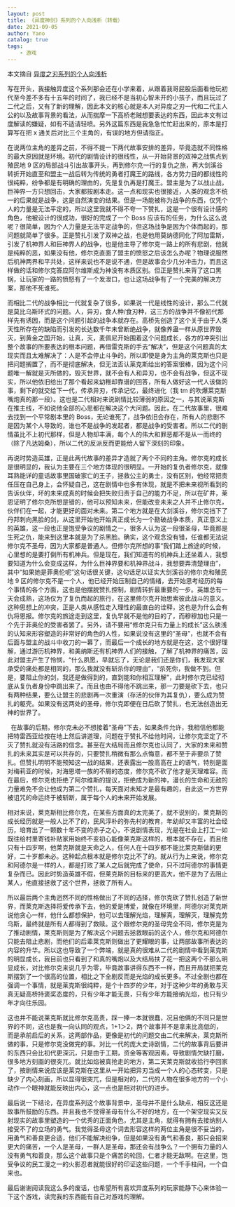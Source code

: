 ```yaml
---
layout: post
title: 《异度神剑》系列的个人向浅析（转载）
date: 2021-09-05
author: Yano
catalog: true
tags:
    - 游戏
---
```


本文摘自 [异度之刃系列的个人向浅析
](https://www.bilibili.com/read/cv6339723?spm_id_from=333.999.0.0)

写在开头，我接触异度这个系列那会还在小学来着，从跟着我哥屁股后面看他玩初代至今差不多有十五年的时间了，我已经不是当初心智未开的小孩子，而且玩过了二代之后，又有了新的理解，因此本文的核心就是本人对异度之刃一代和二代主人公的以及故事背景的看法，从而揣摩一下高桥老贼想要表达的东西，因此本文有过度解读的嫌疑，如有不适请轻喷。另外这篇东西是我急急忙忙赶出来的，原本是打算写在把 x 通关后对比三个主角的，有误的地方但请指正。

在说两位主角的差异之前，不得不提一下两代故事安排的差异，毕竟造就不同性格的最大原因就是环境。初代的剧情设计的很线性，从一开始背景的双神之战焦点到殖民地 9 区的局部战斗引出故事开头，再到修尔克一行的复仇之旅，再大剑溪谷转折开始直至和盟主一战后转为传统的勇者打魔王的路线，各方势力目的都线性的很纯粹，纷争都是有明确的理由的，先是复仇再是打魔王。盟主是为了以战止战，巨神界一方只想回击，大家都按剧本走。这一点和现实也很接近，人类的观念不统一的后果就是战争，这是自然演变的结果。但是一场能被称为战争的东西，仅凭个人的力量是无法平定的，所以这里我就不得不夸一下赞扎，这是一个很有设计感的角色，他被设计的很成功，很好的完成了一个 Boss 应该有的任务，为什么这么说呢？很简单，因为个人力量是无法平定战争的，但这场战争是因为个体而起的，那问题就简单了很多。正是赞扎引发了双神之战，也是他用莫纳德同化了阿加雷斯，引发了机神界人和巨神界人的战争，也是他主导了修尔克一路上的所有悲剧，他就是纯粹的恶，如果没有他，修尔克直面了盟主的愤怒之后该怎么办呢？物理说服然后机神两界和平共处，这样来说也不是说不通，但是故事会少几分冲击力，而且这样做的话和修尔克答应阿尔维斯成为神没有本质区别。但正是赞扎来背了这口黑锅，让玩家的一路的愤怒有了一个发泄口，也让这场战争有了一个完美的解决方案，那他不死谁死。

而相比二代的战争相比一代就复杂了很多，如果说一代是线性的设计，那么二代就是莫比乌斯环式的问题。人，异刃，食人种/食刃种，这三方的战争并不像初代那样先有诱因，而是这个问题引起的战争本就存在。高桥先创造了这个关于由于人类天性所存在的缺陷而引发的长达数千年未曾断绝战争，就像养蛊一样从原世界毁灭，到黄金之国开始，让真，灭，麦佩尼开始围着这个问题成长，各方的冲突引出整个故事的所要表达的根本问题，再借雷克斯的手去“解决”，但是这个问题真的太现实而且太难解决了：人是不会停止斗争的。所以即使是身为主角的莱克斯也只是把问题搁置了，而不是彻底解决，但无法否认莱克斯给出的答案很棒，因为这个问题唯一解就是灭所做的，毁灭世界，就不会有人和异刃，也不会有战争，但这不现实，所以他依旧给出了那个看起来幼稚却靠谱的回答，所有人做好这一代人该做的事，剩下的就交给下一代，传承异刃，传承记忆，最终进化（我 tm 的吹爆莱克斯嘴炮真的那一段）。这也是二代相对来说剧情比较薄弱的原因之一，与其说莱克斯在推主线，不如说他全部的心思都在解决这个大问题。因此，在二代故事里，很难去找到一个平常剧本里的 Boss，无论谁死了，战争依旧会存在，所有人的悲剧不是因为某个人导致的，谁也不是战争的发起者，都是战争的受害者。所以二代的剧情虽比不上初代那样，但是人物却丰满，每个人的伟大和罪恶都不是从一而终的（除了凡达姆桑），所以二代的反派反而更能给人留下深刻的印象。

再说时势造英雄，正是此两代故事的差异才造就了两个不同的主角。修尔克的成长是很明显的，我认为主要在三个地方体现的很明显。一开始的复仇者修尔克，就像耳熟能详的童话故事里国破家亡的王子，拯救公主的勇士，没有区别，他经常把责任压在自己身上，会怀疑自己，这在剧情中也多有体现，就是不把未来视所看到的告诉伙伴，坏的未来成真的时候会把失败归责于自己的能力不足，所以在矿井，莱恩证明了修尔克所想是错的，他可以预知未来，但能改变未来之人并不止修尔克，伙伴们在一起，才能更好的面对未来。第二个地方就是在大剑溪谷，修尔克挡下了丹邦刺向黑脸的剑，从这里开始他开始真正成长为一个勘破战争本质，真正意义上的英雄，这一段也正是饱受争议的剧情之一，很多人认为这一段很圣母，毕竟那是生死之仇，能来到这里本就是为了杀黑脸。确实，这个观念没有错，任谁都无法说修尔克不圣母，因为大家都是普通人。但修尔克所想的事“我们踏上旅途的时候，心里想的是要打倒所有机神兵。但是现在，我们知道有的机神兵上还坐着人，我想要知道为什么会变成这样，为什么巨神界要和机神界战斗，我想要弄清楚理由”，其中“如果她是菲奥伦呢”这句话很关键，这句话足以证实大剑溪谷的修尔克和殖民地 9 区的修尔克不是一个人，他已经开始压制自己的情绪，去开始思考经历的每个事情的各个方面，这也是他摆脱赞扎控制，剧情转折最重要的一步。英雄总有一天会成熟，这场仅为了复仇而起的旅行，在这里修尔克开始思索彼此战斗的意义。这种思想上的冲突，正是人类从感性走入理性的最直白的诠释，这也是为什么会有仇将恩报。修尔克的旅途走到这里，复仇早就不是他的目的了，而穆穆加也只是一个先于菲奥伦的受害者罢了。另外，请不要用“修尔克只有力量上的成长”这么肤浅的认知来形容塑造的非常好的角色的人性，如果说没有这里的“圣母”，也就不会有后面与盟主的战斗中收刀的一幕了，而最后一个成长的地方就是在这，这个很好理解，通过游历机神界，和美纳斯还有机神界人们的接触，了解了机神界的痛苦，因此对盟主产生了怜悯，“什么夙愿，早就忘了，无论是我们还是你们，我发现大家承受的痛处都是相同的，那么我就没有斩杀你的理由”，“杀死你，我做不到。但是，要阻止你的剑，我还是做得到的，直到能和你相互理解”，此时修尔克已经彻底从复仇者身份中跳出来了。而且也由不得他不跳出来，那一刀要是砍下去，也只有两种结果，要么让盟主的悲剧再一次重演（存活的伙伴为其复仇），要么成为赞扎的躯壳。如果没有这两处的圣母，修尔克即便在日后砍了赞扎，也无法创造出无神的世界了。

  在故事的后期，修尔克未必不想接着“圣母”下去，如果条件允许，我相信他都能把特雷西亚给按在地上然后讲道理，问题在于赞扎不给他时间，让修尔克坚定了不灭了赞扎就没有活路的信念。甚至在大结局而且修尔克也认同了，大家的未来和赞扎的未来其实是可以共存的，只要赞扎稍微有那么点悔意，都不至于非要杀了赞扎。但赞扎明明不能预知这一战的结果，还表露出一股高高在上的语气，特别是面对梅莉亚的时候，对海恩塔一族的不屑的态度，修尔克不砍了他才是天理难容。而在最后，修尔克也拒绝了阿尔维斯的提议，拒绝成为新的神，漫长的生命和无敌的力量难免不会让他成为第二个赞扎，每天面对未知才是最有趣的，自此这一方世界被诅咒的命运终于被斩断，属于每个人的未来开始发展。

相对来说，莱克斯相比修尔克，在某些方面真的太完美了，就不说别的，莱克斯的成长经历就是一般人比不了的，民风淳朴的弥先村的教育，年幼却又丰富的社会经历，培育出了一颗数十年不变的赤子之心，不说剧情表现，光是在社会上打工一如既往给村里寄钱补贴家用始终不变初心能像莱克斯这样的，根本就不存在，而且他只有十四岁啊，他莱克斯就是天命之人，任何人在十四岁都不能比莱克斯做的更好，二十岁都未必。这种起点根本就是修尔克比不了的。就从行为上来说，修尔克和阿德尔是一样的人，都是打败了某人之后就完成了使命，只不过阿德尔的事情更复杂而已。因此时势造英雄不假，但莱克斯的目标来的更高大，他不是为了去阻止某人，他直接拯救了这个世界，拯救了所有人。

所以最后两个主角迥然不同的性格做出了不同的选择，修尔克砍了赞扎创造了新世界，而莱克斯选择将爱传承下去，他的爱是博爱，就像在环境里，阿德尔对莱克斯说他贪心一样，他什么都想保护，他可以去理解光焰，理解真，理解灭，理解克劳乌斯，最终就是所有人都得到了救赎。这个跟修尔克的圣母完全不同，修尔克是为了推动剧情，莱克斯则是为了解决这个问题去拯救眼前的这个人，修尔克和阿德尔只能去阻止悲剧，而他们的后辈莱克斯则做出了更耀眼的事，让两部故事所表达的内容的升华。所以这也导致了一个弊端，就是真的很难从二代的剧情中看到莱克斯的明显成长，我目前也只看到了和真的嘴炮以及大结局扶了花一把这两个不那么明显成长，对比修尔克来说几乎为零，毕竟故事讲得东西不一样，而且开局就把莱克斯摆到了一个很高的位置，相比之下全剧反而是光焰的成长更多。不过全剧也都在强调一个事情，就是莱克斯很纯粹，是个十四岁的少年，对于这种少年的勇敢与天真无疑高桥持褒奖态度的，只有少年才能无畏，只有少年方能接纳光焰，也只有少年才向往乐园。

这也并不能说莱克斯就比修尔克高贵，踩一捧一本就很蠢，况且他俩的不同只是世界的不同，这也是我一向认同的观点，1+1＞2，两个故事并不是拿来比高低的，而是承前启后的关系，这两部作品，更像是初代的问题交由二代来解决，莱克斯所做的事，只是修尔克没做完的事。对比一代的庞大史诗剧情，二代的故事背后要讲的东西只会比初代更深沉，只是由于工期，资金等客观因素，导致剧情欠缺打磨，很多地方刻画的很突兀。就比如焰被真抢走的地方，第二天莱克斯就收拾行李回家了，按剧情来说应该是莱克斯在这里从一开始把异刃当成一个人的心态转变，只是缺少了内心刻画，所以显得很突兀，但是相对的，二代的人物在很多地方的一个小动作一个眼神就能反映出内心，这一点也是相对初代的进步。 

最后说一下结论，在异度系列这个故事背景中，圣母并不是什么缺点，相反这还是故事所鼓励的东西。并且我也不觉得圣母有什么不好的地方，在一个架空现实又反射现实的故事里塑造的一个优秀的正面角色，尤其是主角，就得有拥有去接纳别人接受不了的立场的勇气。我觉得圣母这个词去形容这样的两位主角是很不妥当的，用勇气和善良更合适，他们不能解决纷争，但是如果没有勇气和善良，那只会招来更大的痛苦，一个人是圣母，一群人是圣母，那还会有战争么？一个拥有力量的人没有勇气和善良，那么这个故事只是个痛苦的轮回，仁者才能无敌啊。在这里，饱受争议的民工漫之一的火影忍者就能很好的印证这些问题，一个千手柱间，一个自来也。

最后谢谢阅读我这么多的废话，也希望所有喜欢异度系列的玩家能静下心来体验一下这个游戏，读完我的东西能有自己对游戏的理解。
